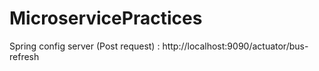 # MicroservicePractices


Spring config server (Post request) : http://localhost:9090/actuator/bus-refresh
